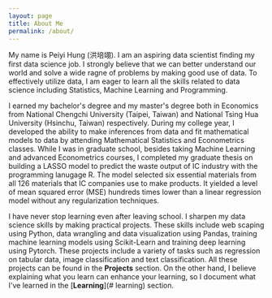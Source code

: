 ```yaml
---
layout: page
title: About Me
permalink: /about/
---
```


My name is Peiyi Hung (洪培翊). I am an aspiring data scientist finding my first data science job. I strongly believe that we can better understand our world and solve a wide ragne of problems by making good use of data. To effectively utilize data, I am eager to learn all the skills related to data science including Statistics, Machine Learning and Programming.

I earned my bachelor's degree and my master's degree both in Economics from National Chengchi University (Taipei, Taiwan) and National Tsing Hua University (Hsinchu, Taiwan) respectively. During my college year, I developed the ability to make inferences from data and fit mathematical models to data by attending Mathematical Statistics and Econometrics classes. While I was in graduate school, besides taking Machine Learning and advanced Econometrics courses, I completed my graduate thesis on building a LASSO model to predict the waste output of IC industry with the programming lanugage R. The model selected six essential materials from all 126 materials that IC companies use to make products. It yielded a level of mean squared error (MSE) hundreds times lower than a linear regression model without any regularization techniques.

I have never stop learning even after leaving school. I sharpen my data science skills by making practical projects. These skills include web scaping using Python, data wrangling and data visualization using Pandas, training machine learning models using Scikit-Learn and training deep learning using Pytorch. These projects include a variety of tasks such as regression on tabular data, image classification and text classification. All these projects can be found in the **Projects** section. On the other hand, I believe explaining what you learn can enhance your learning, so I document what I've learned in the [**Learning**](# learning) section.





